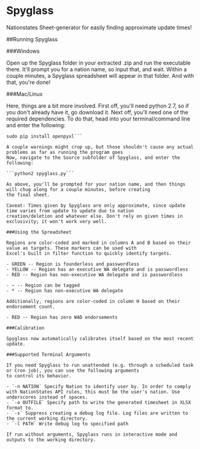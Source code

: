 # Spyglass
Nationstates Sheet-generator for easily finding approximate update times!

##Running Spyglass

###Windows

Open up the Spyglass folder in your extracted .zip and run the executable there. It'll prompt you for a nation name, 
so input that, and wait. Within a couple minutes, a Spyglass spreadsheet will appear in that folder. And with that, 
you're done!

###Mac/Linux

Here, things are a bit more involved. First off, you'll need python 2.7, so if you don't already have it, go download 
it. Next off, you'll need one of the required dependencies. To do that, head into your terminal/command line and enter 
the following:

```$sudo easy_install pip
sudo pip install openpyxl```

A couple warnings might crop up, but those shouldn't cause any actual problems as far as running the program goes
Now, navigate to the Source subfolder of Spyglass, and enter the following:

```python2 spyglass.py```

As above, you'll be prompted for your nation name, and then things will chug along for a couple minutes, before creating 
the final sheet.

Caveat: Times given by Spyglass are only approximate, since update time varies from update to update due to nation 
creation/deletion and whatever else. Don't rely on given times in exclusivity; it won't work very well.

###Using the Spreadsheet

Regions are color-coded and marked in columns A and B based on their value as targets. These markers can be used with
Excel's built in filter function to quickly identify targets.

- GREEN -- Region is founderless and passwordless
- YELLOW -- Region has an executive WA delegate and is passwordless
- RED -- Region has non-executive WA delegate and is passwordless

- ~ -- Region can be tagged
- * -- Region has non-executive WA delegate

Additionally, regions are color-coded in column H based on their endorsement count.

- RED -- Region has zero WAD endorsements

###Calibration

Spyglass now automatically calibrates itself based on the most recent update.

###Supported Terminal Arguments

If you need Spyglass to run unattended (e.g. through a scheduled task or Cron job), you can use the following arguments
to control its behavior.

- `-n NATION` Specify Nation to identify user by. In order to comply with NationStates API rules, this must be the user's nation. Use underscores instead of spaces.
- `-o OUTFILE` Specify path to write the generated timesheet in XLSX format to.
- `-s` Suppress creating a debug log file. Log files are written to the current working directory.
- `-l PATH` Write debug log to specified path

If run without arguments, Spyglass runs in interactive mode and outputs to the working directory.